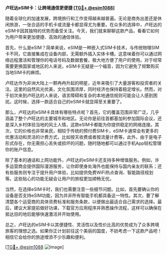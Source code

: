 **卢旺达eSIM卡：让跨境通信更便捷 [[TG💪+ @esim1088](https://t.me/s/esim1088)]**

随着全球化的加速发展，跨境旅行和工作变得越来越普遍。无论是商务出差还是休闲旅游，一张合适的手机卡或流量卡都显得尤为重要。在众多的选择中，卢旺达的eSIM卡因其独特的优势而备受关注。今天，我们就来聊聊这款产品，看看它如何为用户带来更加便捷、高效的通信体验。

首先，什么是eSIM？简单来说，eSIM是一种嵌入式SIM卡技术，与传统物理SIM卡不同，它直接集成在设备内部，无需额外插入实体卡槽。这意味着你可以通过网络远程激活和管理你的电话号码及数据套餐，极大地方便了用户的使用。对于经常需要更换国家或地区的人来说，eSIM卡无疑是一个福音，因为它避免了频繁购买当地SIM卡的麻烦。

卢旺达作为非洲大陆上一颗冉冉升起的明星，近年来吸引了大量游客和投资者的关注。这里的自然风光优美，文化氛围浓厚，同时经济也保持着稳定增长。然而，对于初次来到卢旺达的人来说，语言障碍和复杂的本地通信规则可能会让人感到困扰。这时候，选择一款适合自己的eSIM卡就显得至关重要了。

那么，卢旺达的eSIM卡具体有哪些特点呢？首先，它的覆盖范围非常广泛，几乎涵盖了整个卢旺达的主要城市和地区。无论你是前往首都基加利参加国际会议，还是深入乡村体验当地的风土人情，这款eSIM卡都能为你提供稳定的网络连接。其次，它的价格也非常亲民，相较于传统的预付费SIM卡，eSIM卡通常会有更多的优惠活动和灵活的计费方式，比如按天收费或者按流量计费等。此外，由于是电子形式存在，你无需担心丢失或损坏的问题，随时随地都可以通过手机App轻松管理你的账户信息。

除了基本的通话和上网功能外，卢旺达的eSIM卡还支持多种增值服务。例如，许多运营商会提供国际漫游服务，让你即使身处海外也能保持与国内亲友的联系；还有些服务则专注于提升用户体验，比如提供免费WiFi热点查询、智能路径规划等。这些贴心的功能无疑会让用户的旅程更加顺畅无忧。

当然，在选择eSIM卡时，我们也需要注意一些细节问题。比如，首先要确认你的设备是否支持eSIM功能，因为并非所有智能手机都具备这一特性。其次，要了解清楚各个运营商的具体资费标准和服务条款，以便做出最适合自己需求的选择。最后，建议大家提前做好功课，下载官方应用程序并熟悉操作流程，这样可以确保在抵达目的地后能够快速激活并开始使用。

总之，卢旺达的eSIM卡以其便捷性、灵活性以及性价比高的优势成为了众多跨境旅客的理想之选。如果你正计划前往这个美丽的国度，不妨考虑一下这款产品吧！相信它会给你的旅途增添不少乐趣和便利。

[[TG💪+ @esim1088](https://t.me/s/esim1088) ![Image](https://i.postimg.cc/4NQfJmqS/Snipaste-2025-05-13-00-14-12.png)]